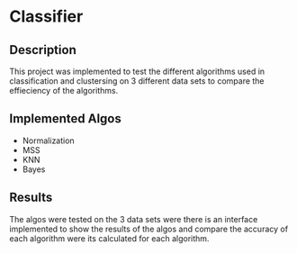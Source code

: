 # Classifier

## Description
This project was implemented to test the different algorithms used in classification and clustersing
on 3 different data sets to compare the effieciency of the algorithms.

## Implemented Algos
 * Normalization
 * MSS
 * KNN
 * Bayes

## Results
The algos were tested on the 3 data sets were there is an interface implemented to show the results of the algos
and compare the accuracy of each algorithm were its calculated for each algorithm.
